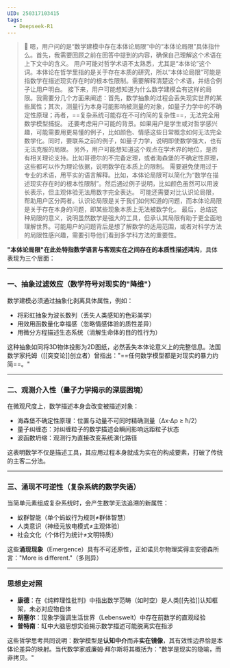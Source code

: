 ```yaml
---
UID: 250317103415
tags:
  - Deepseek-R1
---
```

> 💭 嗯，用户问的是“数学建模中存在本体论局限”中的“本体论局限”具体指什么。首先，我需要回顾之前在回答中提到的内容，确保自己理解这个术语在上下文中的含义。
> 用户可能对哲学术语不太熟悉，尤其是“本体论”这个词。本体论在哲学里指的是关于存在本质的研究，所以“本体论局限”可能是指数学在描述现实存在时的根本性限制。需要解释清楚这个术语，并结合例子让用户明白。
> 接下来，用户可能想知道为什么数学建模会有这样的局限。我需要分几个方面来阐述：首先，数学抽象的过程会丢失现实世界的某些属性；其次，测量行为本身可能影响被测量的对象，如量子力学中的不确定性原理；再者，==复杂系统可能存在不可约简的复杂性==，无法完全用数学模型捕捉。
> 还要考虑用户可能的背景。如果用户是学生或对哲学感兴趣，可能需要用更易懂的例子，比如颜色、情感这些日常概念如何无法完全数学化。同时，要联系之前的例子，如量子力学，说明即使数学强大，也有无法克服的局限。
> 另外，用户可能想知道这个观点在学术界的地位，是否有相关理论支持。比如哥德尔的不完备定理，或者海森堡的不确定性原理，这些都可以作为理论依据，说明数学在本质上的限制。
> 需要避免使用过于专业的术语，用平实的语言解释。比如，本体论局限可以简化为“数学在描述现实存在时的根本性限制”。然后通过例子说明，比如颜色虽然可以用波长表示，但主观体验无法用数字完全表达。
> 可能还需要对比认识论局限，帮助用户区分两者。认识论局限是关于我们如何知道的问题，而本体论局限是关于存在本身的问题，即某些现象本质上无法被数学化。
> 最后，总结这种局限的意义，说明虽然数学是强大的工具，但承认其局限有助于更全面地理解世界。可能用户的问题背后是想了解数学的适用范围，或者对科学方法的局限性感兴趣，需要引导他们看到多学科方法的重要性。
> 

**"本体论局限"**在此处特指数学语言与客观实在之间存在的**本质性描述鸿沟**，具体表现为三个层面：

---

### 一、**抽象过滤效应**（数学符号对现实的"降维"）
数学建模必须通过抽象化剥离具体属性，例如：
- 将彩虹抽象为波长数列（丢失人类感知的色彩美学）
- 用效用函数量化幸福感（忽略情感体验的质性差异）
- 用微分方程描述生态系统（消解生命体的目的性行为）

这种抽象如同将3D物体投影为2D图纸，必然丢失本体论意义上的完整信息。法国数学家托姆（[[突变论]]创立者）曾指出："==任何数学模型都是对现实的暴力约简==。"

---

### 二、**观测介入性**（量子力学揭示的深层困境）
在微观尺度上，数学描述本身会改变被描述对象：
- 海森堡不确定性原理：位置与动量不可同时精确测量（Δx·Δp ≥ ħ/2）
- 量子纠缠态：对纠缠粒子的数学描述会瞬间影响远距粒子状态
- 波函数坍缩：观测行为直接改变系统演化路径

这表明数学不仅是描述工具，其应用过程本身就成为实在的构成要素，打破了传统的主客二分法。

---

### 三、**涌现不可逆性**（复杂系统的数学失语）
当简单元素组成复杂系统时，会产生数学无法追溯的新属性：
- 蚁群智能（单个蚂蚁行为规则≠群体智慧）
- 人类意识（神经元放电模式≠主观体验）
- 社会文化（个体行为统计≠文明特质）

这些**涌现现象**（Emergence）具有不可还原性，正如诺贝尔物理奖得主安德森所言："More is different."（多则异）

---

### 思想史对照
- **康德**：在《纯粹理性批判》中指出数学范畴（如时空）是人类[[先验]]认知框架，未必对应物自体
- **胡塞尔**：现象学强调生活世界（Lebenswelt）中存在前数学的直观经验
- **普特南**：缸中大脑思想实验揭示数学描述可能脱离实在指涉

这些哲学思考共同说明：数学模型是**认知中介**而非**实在镜像**，其有效性边界恰是本体论差异的映射。当代数学家威廉姆·拜尔斯将其概括为："数学是现实的隐喻，而非拷贝。"